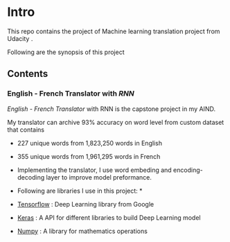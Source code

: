 
 # Intro #
 
 This repo contains the project of Machine learning translation project from Udacity .
 
 Following are the synopsis of this project 
 
 ## Contents ##
 
 ### English - French Translator with *RNN* ###
 
*English - French Translator* with RNN is the capstone project in my AIND.

My translator can archive 93% accuracy on word level from custom dataset that contains

* 227 unique words from 1,823,250 words in English
* 355 unique words from 1,961,295 words in French
* Implementing the translator, I use word embeding and encoding-decoding layer to improve model preformance.

* Following are libraries I use in this project: *

* [Tensorflow](https://github.com/tensorflow/tensorflow "Tensorflow") : Deep Learning library from Google
* [Keras](https://keras.io/ "Keras") : A API for different libraries to build Deep Learning model
* [Numpy](https://numpy.org/ "Numpy") : A library for mathematics operations
 
 
